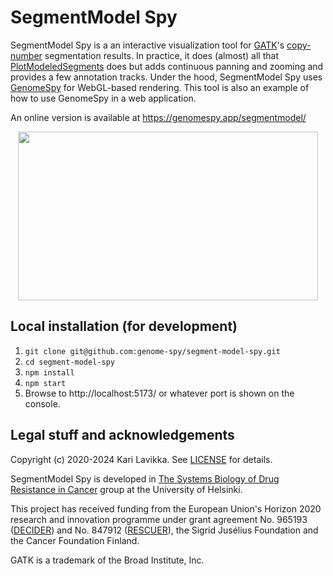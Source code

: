 # SegmentModel Spy

SegmentModel Spy is a an interactive visualization tool for
[GATK](https://gatk.broadinstitute.org/)'s
[copy-number](https://en.wikipedia.org/wiki/Copy_number_variation) segmentation
results. In practice, it does (almost) all that
[PlotModeledSegments](https://gatk.broadinstitute.org/hc/en-us/articles/360037593891-PlotModeledSegments)
does but adds continuous panning and zooming and provides a few annotation
tracks. Under the hood, SegmentModel Spy uses
[GenomeSpy](https://github.com/genome-spy/genome-spy) for WebGL-based rendering.
This tool is also an example of how to use GenomeSpy in a web application.

An online version is available at https://genomespy.app/segmentmodel/

<p align="center">
  <img width="480" height="270" src="docs/video.gif" />
</p>

## Local installation (for development)

1. `git clone git@github.com:genome-spy/segment-model-spy.git`
2. `cd segment-model-spy`
3. `npm install`
4. `npm start`
5. Browse to http://localhost:5173/ or whatever port is shown on the console.

## Legal stuff and acknowledgements

Copyright (c) 2020-2024 Kari Lavikka. See [LICENSE](LICENSE) for details.

SegmentModel Spy is developed in [The Systems Biology of Drug Resistance in
Cancer](https://www.helsinki.fi/en/researchgroups/systems-biology-of-drug-resistance-in-cancer)
group at the University of Helsinki.

This project has received funding from the European Union's Horizon 2020
research and innovation programme under grant agreement No. 965193
([DECIDER](https://www.deciderproject.eu/)) and No. 847912
([RESCUER](https://www.rescuer.uio.no/)), the Sigrid Jusélius Foundation and
the Cancer Foundation Finland.

GATK is a trademark of the Broad Institute, Inc.
